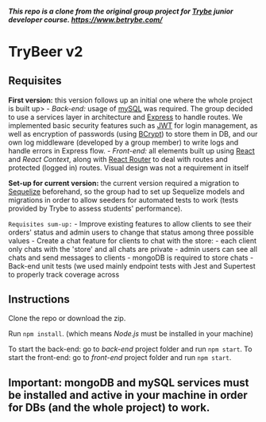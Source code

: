 ##### This repo is a clone from the original group project for [Trybe](https://www.betrybe.com/) junior developer course. https://www.betrybe.com/

# TryBeer v2

## Requisites
  **First version:** this version follows up an initial one where the whole project is built up>
    - *Back-end:* usage of [mySQL](https://www.mysql.com/) was required. The group decided to use a services layer in architecture and [Express](https://expressjs.com/) to handle routes. We implemented basic security features such as [JWT](https://jwt.io/) for login management, as well as encryption of passwords (using [BCrypt](https://www.npmjs.com/package/bcrypt)) to store them in DB, and our own log middleware (developed by a group member) to write logs and handle errors in Express flow. 
    - *Front-end:* all elements built up using [React](https://reactjs.org/) and *React Context*, along with [React Router](https://reactrouter.com/) to deal with routes and protected (logged in) routes. Visual design was not a requirement in itself
  
  **Set-up for current version:** the current version required a migration to [Sequelize](https://sequelize.org/) beforehand, so the group had to set up Sequelize models and migrations in order to allow seeders for automated tests to work (tests provided by Trybe to assess students' performance).

  `Requisites sum-up:`
    - Improve existing features to allow clients to see their orders' status and admin users to change that status among three possible values
    - Create a chat feature for clients to chat with the store:
      - each client only chats with the 'store' and all chats are private
      - admin users can see all chats and send messages to clients
      - mongoDB is required to store chats
    - Back-end unit tests (we used mainly endpoint tests with Jest and Supertest to properly track coverage across 

## Instructions

Clone the repo or download the zip.

Run `npm install`. (which means *Node.js* must be installed in your machine)

To start the back-end: go to *back-end* project folder and run `npm start`.
To start the front-end: go to *front-end* project folder and run `npm start`.
## Important: mongoDB and mySQL services must be installed and active in your machine in order for DBs (and the whole project) to work.
